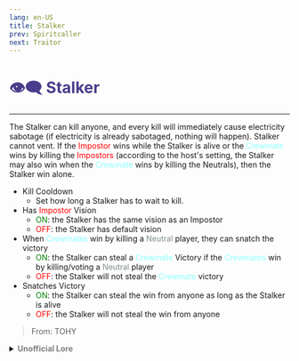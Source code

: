 ```yaml
---
lang: en-US
title: Stalker
prev: Spiritcaller
next: Traitor
---
```


# <font color="#483d8b">👁️‍🗨️ <b>Stalker</b></font> <Badge text="Killing" type="tip" vertical="middle"/>
---

The Stalker can kill anyone, and every kill will immediately cause electricity sabotage (if electricity is already sabotaged, nothing will happen). Stalker cannot vent. If the <font color=red>Impostor</font> wins while the Stalker is alive or the <font color=#8cffff>Crewmate</font> wins by killing the <font color=red>Impostors</font> (according to the host's setting, the Stalker may also win when the <font color=#8cffff>Crewmate</font> wins by killing the Neutrals), then the Stalker win alone.
* Kill Cooldown
  * Set how long a Stalker has to wait to kill.
* Has <font color=red>Impostor</font> Vision
  * <font color=green>ON</font>: the Stalker has the same vision as an Impostor
  * <font color=red>OFF</font>: the Stalker has default vision
* When <font color=#8cffff>Crewmates</font> win by killing a <font color=#7f8c8d>Neutral</font> player, they can snatch the victory
  * <font color=green>ON</font>: the Stalker can steal a <font color=#8cffff>Crewmate</font> Victory if the <font color=#8cffff>Crewmates</font> win by killing/voting a <font color=#7f8c8d>Neutral</font> player
  * <font color=red>OFF</font>: the Stalker will not steal the <font color=#8cffff>Crewmate</font> victory
* Snatches Victory
  * <font color=green>ON</font>: the Stalker can steal the win from anyone as long as the Stalker is alive
  * <font color=red>OFF</font>: the Stalker will not steal the win from anyone

> From: TOHY

<details>
<summary><b><font color=gray>Unofficial Lore</font></b></summary>

Placeholder: This role is a ROLE OH EM GOSH
> Submitted by: Member
</details>